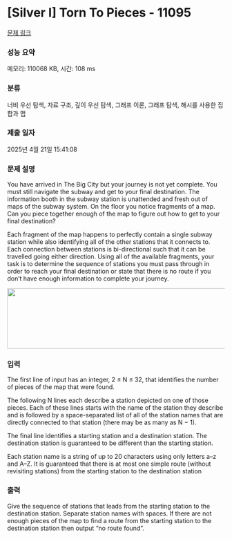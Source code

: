 # [Silver I] Torn To Pieces - 11095 

[문제 링크](https://www.acmicpc.net/problem/11095) 

### 성능 요약

메모리: 110068 KB, 시간: 108 ms

### 분류

너비 우선 탐색, 자료 구조, 깊이 우선 탐색, 그래프 이론, 그래프 탐색, 해시를 사용한 집합과 맵

### 제출 일자

2025년 4월 21일 15:41:08

### 문제 설명

<p>You have arrived in The Big City but your journey is not yet complete. You must still navigate the subway and get to your final destination. The information booth in the subway station is unattended and fresh out of maps of the subway system. On the floor you notice fragments of a map. Can you piece together enough of the map to figure out how to get to your final destination?</p>

<p>Each fragment of the map happens to perfectly contain a single subway station while also identifying all of the other stations that it connects to. Each connection between stations is bi-directional such that it can be travelled going either direction. Using all of the available fragments, your task is to determine the sequence of stations you must pass through in order to reach your final destination or state that there is no route if you don’t have enough information to complete your journey.</p>

<p style="text-align: center;"><img alt="" src="https://onlinejudgeimages.s3-ap-northeast-1.amazonaws.com/problem/11095/1.png" style="height:140px; width:555px"></p>

### 입력 

 <p>The first line of input has an integer, 2 ≤ N ≤ 32, that identifies the number of pieces of the map that were found.</p>

<p>The following N lines each describe a station depicted on one of those pieces. Each of these lines starts with the name of the station they describe and is followed by a space-separated list of all of the station names that are directly connected to that station (there may be as many as N − 1).</p>

<p>The final line identifies a starting station and a destination station. The destination station is guaranteed to be different than the starting station.</p>

<p>Each station name is a string of up to 20 characters using only letters a–z and A–Z. It is guaranteed that there is at most one simple route (without revisiting stations) from the starting station to the destination station</p>

### 출력 

 <p>Give the sequence of stations that leads from the starting station to the destination station. Separate station names with spaces. If there are not enough pieces of the map to find a route from the starting station to the destination station then output “no route found”.</p>

